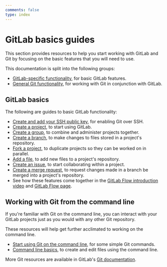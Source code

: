 ```yaml
---
comments: false
type: index
---
```


# GitLab basics guides

This section provides resources to help you start working with GitLab and Git by focusing
on the basic features that you will need to use.

This documentation is split into the following groups:

- [GitLab-specific functionality](#gitlab-basics), for basic GitLab features.
- [General Git functionality](#working-with-git-from-the-command-line), for working
  with Git in conjunction with GitLab.

## GitLab basics

The following are guides to basic GitLab functionality:

- [Create and add your SSH public key](create-your-ssh-keys.md), for enabling Git over SSH.
- [Create a project](create-project.md), to start using GitLab.
- [Create a group](../user/group/index.md#create-a-new-group), to combine and administer
  projects together.
- [Create a branch](create-branch.md), to make changes to files stored in a project's repository.
- [Fork a project](fork-project.md), to duplicate projects so they can be worked on in parallel.
- [Add a file](add-file.md), to add new files to a project's repository.
- [Create an issue](../user/project/issues/managing_issues.md#create-a-new-issue),
  to start collaborating within a project.
- [Create a merge request](add-merge-request.md), to request changes made in a branch
  be merged into a project's repository.
- See how these features come together in the [GitLab Flow introduction video](https://youtu.be/InKNIvky2KE)
  and [GitLab Flow page](../workflow/gitlab_flow.md).

## Working with Git from the command line

If you're familiar with Git on the command line, you can interact with your GitLab
projects just as you would with any other Git repository.

These resources will help get further acclimated to working on the command line.

- [Start using Git on the command line](start-using-git.md), for some simple Git commands.
- [Command line basics](command-line-commands.md), to create and edit files using the command line.

More Git resources are available in GitLab's [Git documentation](../topics/git/index.md).
